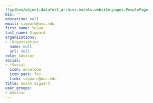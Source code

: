 ```yaml
---
!!python/object:datafest_archive.models.website.pages.PeoplePage
bio: ''
education: null
email: sigward@usc.edu
first_name: Susan
last_name: Sigward
organizations:
- !Organization
  name: null
  url: null
role: Advisor
social:
- !Social
  icon: envelope
  icon_pack: fas
  link: sigward@usc.edu
title: Susan Sigward
user_groups:
- Advisor
---
```


    